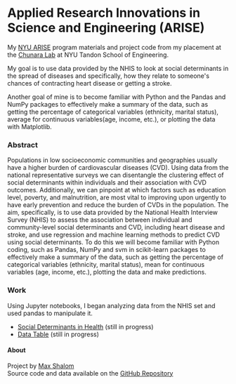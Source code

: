 # Applied Research Innovations in Science and Engineering (ARISE)
My [NYU ARISE](https://engineering.nyu.edu/research-innovation/k12-stem-education/student-programs/arise) program materials and project code from my placement at the [Chunara Lab](https://wp.nyu.edu/chunaralab/) at NYU Tandon School of Engineering. 

My goal is to use data provided by the NHIS to look at social determinants in the spread of diseases and specifically, how they relate to someone's chances of contracting heart disease or getting a stroke. 

Another goal of mine is to become familiar with Python and the Pandas and NumPy packages to effectively make a summary of the data, such as getting the percentage of categorical variables (ethnicity, marital status), average for continuous variables(age, income, etc.), or plotting the data with Matplotlib.

### Abstract 
Populations in low socioeconomic communities and geographies usually have a higher burden of cardiovascular diseases (CVD). Using data from the national representative surveys we can disentangle the clustering effect of social determinants within individuals and their association with CVD outcomes. Additionally, we can pinpoint at which factors such as education level, poverty, and malnutrition, are most vital to improving upon urgently to have early prevention and reduce the burden of CVDs in the population. The aim, specifically, is to use data provided by the National Health Interview Survey (NHIS) to assess the association between individual and community-level social determinants and CVD, including heart disease and stroke, and use regression and machine learning methods to predict CVD using social determinants. To do this we will become familiar with Python coding, such as Pandas, NumPy and svm in scikit-learn packages to effectively make a summary of the data, such as getting the percentage of categorical variables (ethnicity, marital status), mean for continuous variables (age, income, etc.), plotting the data and make predictions.

### Work

Using Jupyter notebooks, I began analyzing data from the NHIS set and used pandas to manipulate it. 

- [Social Determinants in Health](/determinants.md) (still in progress)
- [Data Table](/chart.md) (still in progress)

#### About
Project by [Max Shalom](https://maxshalom.com) <br>
Source code and data available on the [GitHub Repository](https://github.com/MaxShalom/arise)